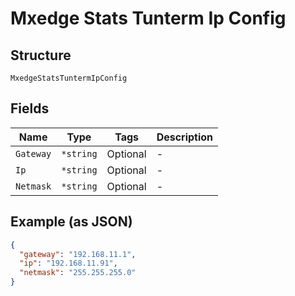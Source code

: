 
# Mxedge Stats Tunterm Ip Config

## Structure

`MxedgeStatsTuntermIpConfig`

## Fields

| Name | Type | Tags | Description |
|  --- | --- | --- | --- |
| `Gateway` | `*string` | Optional | - |
| `Ip` | `*string` | Optional | - |
| `Netmask` | `*string` | Optional | - |

## Example (as JSON)

```json
{
  "gateway": "192.168.11.1",
  "ip": "192.168.11.91",
  "netmask": "255.255.255.0"
}
```

